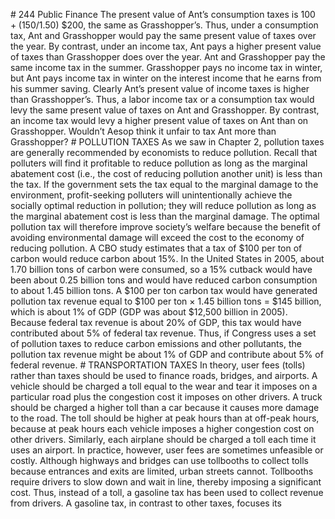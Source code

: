 \# 244 Public Finance The present value of Ant’s consumption taxes is $100 + ($150/1.50) $200, the same as Grasshopper’s. Thus, under a consumption tax, Ant and Grasshopper would pay the same present value of taxes over the year. By contrast, under an income tax, Ant pays a higher present value of taxes than Grasshopper does over the year. Ant and Grasshopper pay the same income tax in the summer. Grasshopper pays no income tax in winter, but Ant pays income tax in winter on the interest income that he earns from his summer saving. Clearly Ant’s present value of income taxes is higher than Grasshopper’s. Thus, a labor income tax or a consumption tax would levy the same present value of taxes on Ant and Grasshopper. By contrast, an income tax would levy a higher present value of taxes on Ant than on Grasshopper. Wouldn’t Aesop think it unfair to tax Ant more than Grasshopper? # POLLUTION TAXES As we saw in Chapter 2, pollution taxes are generally recommended by economists to reduce pollution. Recall that polluters will find it profitable to reduce pollution as long as the marginal abatement cost (i.e., the cost of reducing pollution another unit) is less than the tax. If the government sets the tax equal to the marginal damage to the environment, profit-seeking polluters will unintentionally achieve the socially optimal reduction in pollution; they will reduce pollution as long as the marginal abatement cost is less than the marginal damage. The optimal pollution tax will therefore improve society’s welfare because the benefit of avoiding environmental damage will exceed the cost to the economy of reducing pollution. A CBO study estimates that a tax of $100 per ton of carbon would reduce carbon about 15%. In the United States in 2005, about 1.70 billion tons of carbon were consumed, so a 15% cutback would have been about 0.25 billion tons and would have reduced carbon consumption to about 1.45 billion tons. A $100 per ton carbon tax would have generated pollution tax revenue equal to $100 per ton × 1.45 billion tons = $145 billion, which is about 1% of GDP (GDP was about $12,500 billion in 2005). Because federal tax revenue is about 20% of GDP, this tax would have contributed about 5% of federal tax revenue. Thus, if Congress uses a set of pollution taxes to reduce carbon emissions and other pollutants, the pollution tax revenue might be about 1% of GDP and contribute about 5% of federal revenue. # TRANSPORTATION TAXES In theory, user fees (tolls) rather than taxes should be used to finance roads, bridges, and airports. A vehicle should be charged a toll equal to the wear and tear it imposes on a particular road plus the congestion cost it imposes on other drivers. A truck should be charged a higher toll than a car because it causes more damage to the road. The toll should be higher at peak hours than at off-peak hours, because at peak hours each vehicle imposes a higher congestion cost on other drivers. Similarly, each airplane should be charged a toll each time it uses an airport. In practice, however, user fees are sometimes unfeasible or costly. Although highways and bridges can use tollbooths to collect tolls because entrances and exits are limited, urban streets cannot. Tollbooths require drivers to slow down and wait in line, thereby imposing a significant cost. Thus, instead of a toll, a gasoline tax has been used to collect revenue from drivers. A gasoline tax, in contrast to other taxes, focuses its
